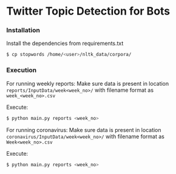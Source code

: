 # Twitter Topic Detection for Bots

### Installation

Install the dependencies from requirements.txt

```sh
$ cp stopwords /home/<user>/nltk_data/corpora/
```


### Execution

For running weekly reports:
Make sure data is present in location `reports/InputData/week<week_no>/` with filename format as `week_<week_no>.csv`

Execute:
```sh
$ python main.py reports <week_no>
```


For running coronavirus:
Make sure data is present in location `coronavirus/InputData/week<week_no>/` with filename format as `Week<week_no>.csv`

Execute:
```sh
$ python main.py reports <week_no>
```


